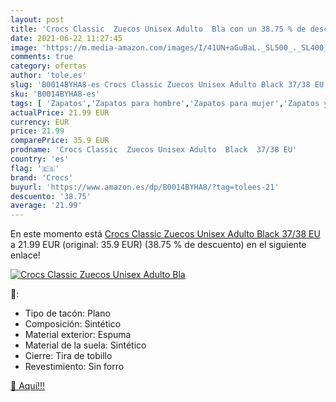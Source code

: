 ```yaml
---
layout: post
title: 'Crocs Classic  Zuecos Unisex Adulto  Bla con un 38.75 % de descuento'
date: 2021-06-22 11:27:45
image: 'https://m.media-amazon.com/images/I/41UN+aGuBaL._SL500_._SL400_.jpg'
comments: true
category: ofertas
author: 'tole.es'
slug: 'B0014BYHA8-es Crocs Classic Zuecos Unisex Adulto Black 37/38 EU'
sku: 'B0014BYHA8-es'
tags: [ 'Zapatos','Zapatos para hombre','Zapatos para mujer','Zapatos y complementos','Zuecos y mules de mujer','Zuecos y mules para hombre','crocs','zuecos', ]
actualPrice: 21.99 EUR
currency: EUR
price: 21.99
comparePrice: 35.9 EUR
prodname: 'Crocs Classic  Zuecos Unisex Adulto  Black  37/38 EU'
country: 'es'
flag: '🇪🇸'
brand: 'Crocs'
buyurl: 'https://www.amazon.es/dp/B0014BYHA8/?tag=tolees-21'
descuento: '38.75'
average: '21.99'
---
```


En este momento está [Crocs Classic  Zuecos Unisex Adulto  Black  37/38 EU](https://www.amazon.es/dp/B0014BYHA8/?tag=tolees-21) a 21.99 EUR (original: 35.9 EUR) (38.75 %  de descuento) en el siguiente enlace!

[![Crocs Classic  Zuecos Unisex Adulto  Bla](https://m.media-amazon.com/images/I/41UN+aGuBaL._SL500_._SL400_.jpg)](https://www.amazon.es/dp/B0014BYHA8/?tag=tolees-21)

🔎:

- Tipo de tacón: Plano
- Composición: Sintético
- Material exterior: Espuma
- Material de la suela: Sintético
- Cierre: Tira de tobillo
- Revestimiento: Sin forro

[🛒 Aquí!!!](https://www.amazon.es/dp/B0014BYHA8/?tag=tolees-21)
